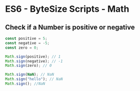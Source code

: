 # ES6 - ByteSize Scripts - Math

## Check if a Number is positive or negative

```ts
const positive = 5;
const negative = -5;
const zero = 0;

Math.sign(positive); // 1
Math.sign(negative); // -1
Math.sign(zero); // 0

Math.sign(NaN); // NaN
Math.sign("hello"); // NaN
Math.sign(); //NaN
```
